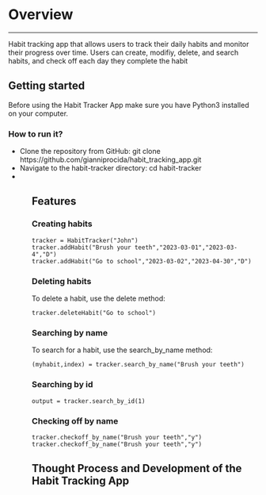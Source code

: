 <!DOCTYPE html>
<html lang="en">
<head>
    <meta charset="UTF-8">
</head>
<body>
<h1>Overview</h1>
<hr>
<p>Habit tracking app that allows users to track their daily habits and 
      monitor their progress over time. Users can create, modifiy, delete, and search habits, and check off each day
    they complete the habit</a></p>
<h2>Getting started</h2>

Before using the Habit Tracker App make sure you have Python3 installed on your computer.
<h3>How to run it?</h3>
     <ul>
      <li>Clone the repository from GitHub: git clone https://github.com/gianniprocida/habit_tracking_app.git</li>
      <li>Navigate to the habit-tracker directory: cd habit-tracker</li>
      <li></li>
    <ul>
<h2>Features</h2>
<h3>Creating habits</h3>

```
tracker = HabitTracker("John")
tracker.addHabit("Brush your teeth","2023-03-01","2023-03-4","D")
tracker.addHabit("Go to school","2023-03-02","2023-04-30","D")
```

<h3>Deleting habits</h3>
To delete a habit, use the delete method:

```
tracker.deleteHabit("Go to school")
```

<h3>Searching by name</h3>
To search for a habit, use the search_by_name method:

```
(myhabit,index) = tracker.search_by_name("Brush your teeth")
```

<h3>Searching by id</h3>

```
output = tracker.search_by_id(1)
```

<h3>Checking off by name</h3>

```
tracker.checkoff_by_name("Brush your teeth","y")
tracker.checkoff_by_name("Brush your teeth","y")
```

<h2>Thought Process and Development of the Habit Tracking App</h2>


</body>
